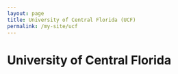 ```yaml
---
layout: page
title: University of Central Florida (UCF)
permalink: /my-site/ucf
---
```

# University of Central Florida
